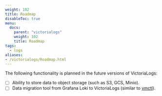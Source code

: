 ```yaml
---
weight: 102
title: Roadmap
disableToc: true
menu:
  docs:
    parent: "victorialogs"
    weight: 102
    title: Roadmap
tags:
  - logs
aliases:
- /victorialogs/Roadmap.html
---
```


The following functionality is planned in the future versions of VictoriaLogs:

- [ ] Ability to store data to object storage (such as S3, GCS, Minio).
- [ ] Data migration tool from Grafana Loki to VictoriaLogs (similar to [vmctl](https://docs.victoriametrics.com/victoriametrics/vmctl/)).
